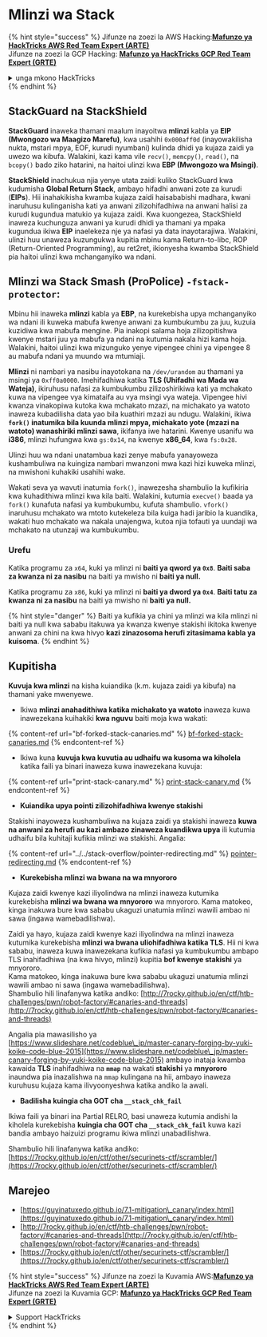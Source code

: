# Mlinzi wa Stack

{% hint style="success" %}
Jifunze na zoezi la AWS Hacking:<img src="/.gitbook/assets/arte.png" alt="" data-size="line">[**Mafunzo ya HackTricks AWS Red Team Expert (ARTE)**](https://training.hacktricks.xyz/courses/arte)<img src="/.gitbook/assets/arte.png" alt="" data-size="line">\
Jifunze na zoezi la GCP Hacking: <img src="/.gitbook/assets/grte.png" alt="" data-size="line">[**Mafunzo ya HackTricks GCP Red Team Expert (GRTE)**<img src="/.gitbook/assets/grte.png" alt="" data-size="line">](https://training.hacktricks.xyz/courses/grte)

<details>

<summary>unga mkono HackTricks</summary>

* Angalia [**mpango wa usajili**](https://github.com/sponsors/carlospolop)!
* **Jiunge na** 💬 [**Kikundi cha Discord**](https://discord.gg/hRep4RUj7f) au kikundi cha [**telegram**](https://t.me/peass) au **tufuate** kwenye **Twitter** 🐦 [**@hacktricks\_live**](https://twitter.com/hacktricks\_live)**.**
* **Shiriki mbinu za udukuzi kwa kuwasilisha PRs kwa** [**HackTricks**](https://github.com/carlospolop/hacktricks) na [**HackTricks Cloud**](https://github.com/carlospolop/hacktricks-cloud) github repos.

</details>
{% endhint %}

## **StackGuard na StackShield**

**StackGuard** inaweka thamani maalum inayoitwa **mlinzi** kabla ya **EIP (Mwongozo wa Maagizo Marefu)**, kwa usahihi `0x000aff0d` (inayowakilisha nukta, mstari mpya, EOF, kurudi nyumbani) kulinda dhidi ya kujaza zaidi ya uwezo wa kibufa. Walakini, kazi kama vile `recv()`, `memcpy()`, `read()`, na `bcopy()` bado ziko hatarini, na haitoi ulinzi kwa **EBP (Mwongozo wa Msingi)**.

**StackShield** inachukua njia yenye utata zaidi kuliko StackGuard kwa kudumisha **Global Return Stack**, ambayo hifadhi anwani zote za kurudi (**EIPs**). Hii inahakikisha kwamba kujaza zaidi haisababishi madhara, kwani inaruhusu kulinganisha kati ya anwani zilizohifadhiwa na anwani halisi za kurudi kugundua matukio ya kujaza zaidi. Kwa kuongezea, StackShield inaweza kuchunguza anwani ya kurudi dhidi ya thamani ya mpaka kugundua ikiwa **EIP** inaelekeza nje ya nafasi ya data inayotarajiwa. Walakini, ulinzi huu unaweza kuzungukwa kupitia mbinu kama Return-to-libc, ROP (Return-Oriented Programming), au ret2ret, ikionyesha kwamba StackShield pia haitoi ulinzi kwa mchanganyiko wa ndani.

## **Mlinzi wa Stack Smash (ProPolice) `-fstack-protector`:**

Mbinu hii inaweka **mlinzi** kabla ya **EBP**, na kurekebisha upya mchanganyiko wa ndani ili kuweka mabufa kwenye anwani za kumbukumbu za juu, kuzuia kuzidiwa kwa mabufa mengine. Pia inakopi salama hoja zilizopitishwa kwenye mstari juu ya mabufa ya ndani na kutumia nakala hizi kama hoja. Walakini, haitoi ulinzi kwa mizunguko yenye vipengee chini ya vipengee 8 au mabufa ndani ya muundo wa mtumiaji.

**Mlinzi** ni nambari ya nasibu inayotokana na `/dev/urandom` au thamani ya msingi ya `0xff0a0000`. Imehifadhiwa katika **TLS (Uhifadhi wa Mada wa Wateja)**, ikiruhusu nafasi za kumbukumbu zilizoshirikiwa kati ya mchakato kuwa na vipengee vya kimataifa au vya msingi vya wateja. Vipengee hivi kwanza vinakopiwa kutoka kwa mchakato mzazi, na michakato ya watoto inaweza kubadilisha data yao bila kuathiri mzazi au ndugu. Walakini, ikiwa **`fork()` inatumika bila kuunda mlinzi mpya, michakato yote (mzazi na watoto) wanashiriki mlinzi sawa**, ikifanya iwe hatarini. Kwenye usanifu wa **i386**, mlinzi hufungwa kwa `gs:0x14`, na kwenye **x86\_64**, kwa `fs:0x28`.

Ulinzi huu wa ndani unatambua kazi zenye mabufa yanayoweza kushambuliwa na kuingiza nambari mwanzoni mwa kazi hizi kuweka mlinzi, na mwishoni kuhakiki usahihi wake.

Wakati seva ya wavuti inatumia `fork()`, inawezesha shambulio la kufikiria kwa kuhadithiwa mlinzi kwa kila baiti. Walakini, kutumia `execve()` baada ya `fork()` kunafuta nafasi ya kumbukumbu, kufuta shambulio. `vfork()` inaruhusu mchakato wa mtoto kutekeleza bila kuiga hadi jaribio la kuandika, wakati huo mchakato wa nakala unajengwa, kutoa njia tofauti ya uundaji wa mchakato na utunzaji wa kumbukumbu.

### Urefu

Katika programu za `x64`, kuki ya mlinzi ni **baiti ya qword ya `0x8`**. **Baiti saba za kwanza ni za nasibu** na baiti ya mwisho ni **baiti ya null.**

Katika programu za `x86`, kuki ya mlinzi ni **baiti ya dword ya `0x4`**. **Baiti tatu za kwanza ni za nasibu** na baiti ya mwisho ni **baiti ya null.**

{% hint style="danger" %}
Baiti ya kufikia ya chini ya mlinzi wa kila mlinzi ni baiti ya null kwa sababu itakuwa ya kwanza kwenye stakishi ikitoka kwenye anwani za chini na kwa hivyo **kazi zinazosoma herufi zitasimama kabla ya kuisoma**.
{% endhint %}

## Kupitisha

**Kuvuja kwa mlinzi** na kisha kuiandika (k.m. kujaza zaidi ya kibufa) na thamani yake mwenyewe.

* Ikiwa **mlinzi anahadithiwa katika michakato ya watoto** inaweza kuwa inawezekana kuihakiki **kwa nguvu** baiti moja kwa wakati:

{% content-ref url="bf-forked-stack-canaries.md" %}
[bf-forked-stack-canaries.md](bf-forked-stack-canaries.md)
{% endcontent-ref %}

* Ikiwa kuna **kuvuja kwa kuvutia au udhaifu wa kusoma wa kiholela** katika faili ya binari inaweza kuwa inawezekana kuvuja:

{% content-ref url="print-stack-canary.md" %}
[print-stack-canary.md](print-stack-canary.md)
{% endcontent-ref %}

* **Kuiandika upya pointi zilizohifadhiwa kwenye stakishi**

Stakishi inayoweza kushambuliwa na kujaza zaidi ya stakishi inaweza **kuwa na anwani za herufi au kazi ambazo zinaweza kuandikwa upya** ili kutumia udhaifu bila kuhitaji kufikia mlinzi wa stakishi. Angalia:

{% content-ref url="../../stack-overflow/pointer-redirecting.md" %}
[pointer-redirecting.md](../../stack-overflow/pointer-redirecting.md)
{% endcontent-ref %}

* **Kurekebisha mlinzi wa bwana na wa mnyororo**

Kujaza zaidi kwenye kazi iliyolindwa na mlinzi inaweza kutumika kurekebisha **mlinzi wa bwana wa mnyororo** wa mnyororo. Kama matokeo, kinga inakuwa bure kwa sababu ukaguzi unatumia mlinzi wawili ambao ni sawa (ingawa wamebadilishwa).

Zaidi ya hayo, kujaza zaidi kwenye kazi iliyolindwa na mlinzi inaweza kutumika kurekebisha **mlinzi wa bwana uliohifadhiwa katika TLS**. Hii ni kwa sababu, inaweza kuwa inawezekana kufikia nafasi ya kumbukumbu ambapo TLS inahifadhiwa (na kwa hivyo, mlinzi) kupitia **bof kwenye stakishi** ya mnyororo.\
Kama matokeo, kinga inakuwa bure kwa sababu ukaguzi unatumia mlinzi wawili ambao ni sawa (ingawa wamebadilishwa).\
Shambulio hili linafanywa katika andiko: [http://7rocky.github.io/en/ctf/htb-challenges/pwn/robot-factory/#canaries-and-threads](http://7rocky.github.io/en/ctf/htb-challenges/pwn/robot-factory/#canaries-and-threads)

Angalia pia mawasilisho ya [https://www.slideshare.net/codeblue\_jp/master-canary-forging-by-yuki-koike-code-blue-2015](https://www.slideshare.net/codeblue\_jp/master-canary-forging-by-yuki-koike-code-blue-2015) ambayo inataja kwamba kawaida **TLS** inahifadhiwa na **`mmap`** na wakati **stakishi** ya **mnyororo** inaundwa pia inazalishwa na `mmap` kulingana na hii, ambayo inaweza kuruhusu kujaza kama ilivyoonyeshwa katika andiko la awali.

* **Badilisha kuingia cha GOT cha `__stack_chk_fail`**

Ikiwa faili ya binari ina Partial RELRO, basi unaweza kutumia andishi la kiholela kurekebisha **kuingia cha GOT cha `__stack_chk_fail`** kuwa kazi bandia ambayo haizuizi programu ikiwa mlinzi unabadilishwa.

Shambulio hili linafanywa katika andiko: [https://7rocky.github.io/en/ctf/other/securinets-ctf/scrambler/](https://7rocky.github.io/en/ctf/other/securinets-ctf/scrambler/)
## Marejeo

* [https://guyinatuxedo.github.io/7.1-mitigation\_canary/index.html](https://guyinatuxedo.github.io/7.1-mitigation\_canary/index.html)
* [http://7rocky.github.io/en/ctf/htb-challenges/pwn/robot-factory/#canaries-and-threads](http://7rocky.github.io/en/ctf/htb-challenges/pwn/robot-factory/#canaries-and-threads)
* [https://7rocky.github.io/en/ctf/other/securinets-ctf/scrambler/](https://7rocky.github.io/en/ctf/other/securinets-ctf/scrambler/)

{% hint style="success" %}
Jifunze na zoezi la Kuvamia AWS:<img src="/.gitbook/assets/arte.png" alt="" data-size="line">[**Mafunzo ya HackTricks AWS Red Team Expert (ARTE)**](https://training.hacktricks.xyz/courses/arte)<img src="/.gitbook/assets/arte.png" alt="" data-size="line">\
Jifunze na zoezi la Kuvamia GCP: <img src="/.gitbook/assets/grte.png" alt="" data-size="line">[**Mafunzo ya HackTricks GCP Red Team Expert (GRTE)**<img src="/.gitbook/assets/grte.png" alt="" data-size="line">](https://training.hacktricks.xyz/courses/grte)

<details>

<summary>Support HackTricks</summary>

* Angalia [**mpango wa michango**](https://github.com/sponsors/carlospolop)!
* **Jiunge na** 💬 [**Kikundi cha Discord**](https://discord.gg/hRep4RUj7f) au kikundi cha [**telegram**](https://t.me/peass) au **tufuate** kwenye **Twitter** 🐦 [**@hacktricks\_live**](https://twitter.com/hacktricks\_live)**.**
* **Shiriki mbinu za udukuzi kwa kuwasilisha PRs kwa** [**HackTricks**](https://github.com/carlospolop/hacktricks) na [**HackTricks Cloud**](https://github.com/carlospolop/hacktricks-cloud) repos za github.

</details>
{% endhint %}
